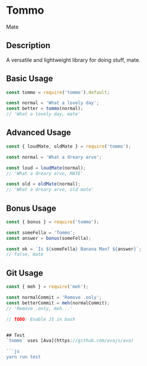 # Tommo
Mate

## Description
A versatile and lightweight library for doing stuff, mate.



## Basic Usage
```js
const tommo = require('tommo').default;

const normal = 'What a lovely day';
const better = tommo(normal);
// 'What a lovely day, mate'
```

## Advanced Usage
```js
const { loudMate, oldMate } = require('tommo');

const normal = 'What a dreary arvo';

const loud = loudMate(normal);
// 'What a dreary arvo, MATE'

const old = oldMate(normal);
// 'What a dreary arvo, old mate'
```

## Bonus Usage
```js
const { bonus } = require('tommo');

const someFella = 'Tommo';
const answer = bonus(someFella);

const ok = `Is ${someFella} Banana Man? ${answer}`;
// false, mate
```

## Git Usage
```js
const { meh } = require('meh');

const normalCommit = 'Remove .only';
const betterCommit = meh(normalCommit);
// 'Remove .only, meh...'

// TODO: Enable JS in bash


## Test
`tommo` uses [Ava](https://github.com/avajs/ava)

```js
yarn run test
```
